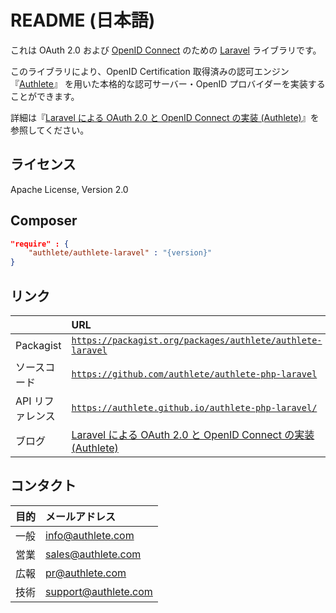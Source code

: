 README (日本語)
===============

これは OAuth 2.0 および [OpenID Connect][2] のための [Laravel][1] ライブラリです。

このライブラリにより、OpenID Certification 取得済みの認可エンジン『[Authlete][3]』
を用いた本格的な認可サーバー・OpenID プロバイダーを実装することができます。

詳細は『[Laravel による OAuth 2.0 と OpenID Connect の実装 (Authlete)][4]』を参照してください。


ライセンス
----------

  Apache License, Version 2.0


Composer
--------

```json
"require" : {
    "authlete/authlete-laravel" : "{version}"
}
```


リンク
------

|                  | URL                                                                   |
|:-----------------|:----------------------------------------------------------------------|
| Packagist        | <code>https://packagist.org/packages/authlete/authlete-laravel</code> |
| ソースコード     | <code>https://github.com/authlete/authlete-php-laravel</code>         |
| API リファレンス | <code>https://authlete.github.io/authlete-php-laravel/</code>         |
| ブログ           | [Laravel による OAuth 2.0 と OpenID Connect の実装 (Authlete)][4]     |


コンタクト
----------

| 目的 | メールアドレス       |
|:-----|:---------------------|
| 一般 | info@authlete.com    |
| 営業 | sales@authlete.com   |
| 広報 | pr@authlete.com      |
| 技術 | support@authlete.com |


[1]: https://laravel.com/
[2]: https://openid.net/connect/
[3]: https://www.authlete.com/
[4]: https://qiita.com/TakahikoKawasaki/items/0a209409deb5934f97c0
